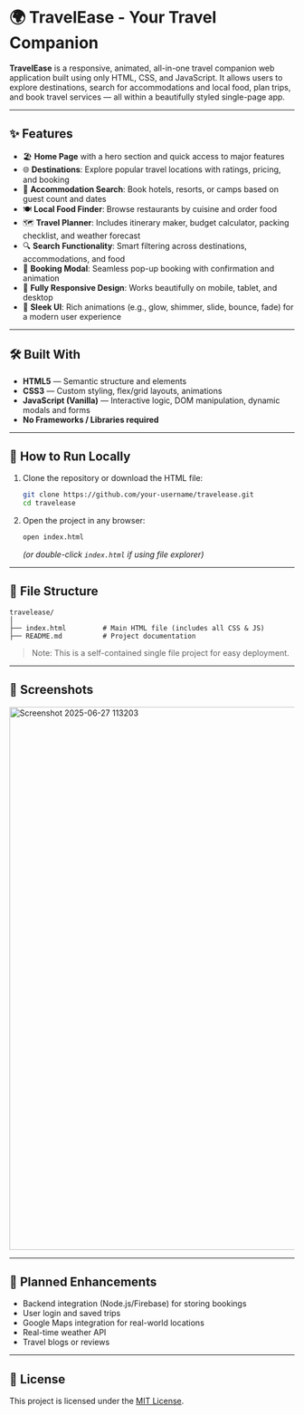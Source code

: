 # 🌍 TravelEase - Your Travel Companion

**TravelEase** is a responsive, animated, all-in-one travel companion web application built using only HTML, CSS, and JavaScript. It allows users to explore destinations, search for accommodations and local food, plan trips, and book travel services — all within a beautifully styled single-page app.

---

## ✨ Features

* 🏖️ **Home Page** with a hero section and quick access to major features
* 🌐 **Destinations**: Explore popular travel locations with ratings, pricing, and booking
* 🏨 **Accommodation Search**: Book hotels, resorts, or camps based on guest count and dates
* 🍽️ **Local Food Finder**: Browse restaurants by cuisine and order food
* 🗺️ **Travel Planner**: Includes itinerary maker, budget calculator, packing checklist, and weather forecast
* 🔍 **Search Functionality**: Smart filtering across destinations, accommodations, and food
* 🧾 **Booking Modal**: Seamless pop-up booking with confirmation and animation
* 📱 **Fully Responsive Design**: Works beautifully on mobile, tablet, and desktop
* 🎨 **Sleek UI**: Rich animations (e.g., glow, shimmer, slide, bounce, fade) for a modern user experience

---

## 🛠️ Built With

* **HTML5** — Semantic structure and elements
* **CSS3** — Custom styling, flex/grid layouts, animations
* **JavaScript (Vanilla)** — Interactive logic, DOM manipulation, dynamic modals and forms
* **No Frameworks / Libraries required**

---

## 🚀 How to Run Locally

1. Clone the repository or download the HTML file:

   ```bash
   git clone https://github.com/your-username/travelease.git
   cd travelease
   ```

2. Open the project in any browser:

   ```bash
   open index.html
   ```

   *(or double-click `index.html` if using file explorer)*

---

## 📂 File Structure

```
travelease/
│
├── index.html         # Main HTML file (includes all CSS & JS)
├── README.md          # Project documentation
```

> Note: This is a self-contained single file project for easy deployment.

---

## 📸 Screenshots

<img width="959" alt="Screenshot 2025-06-27 113203" src="https://github.com/user-attachments/assets/45e0fcb5-cb06-4ea6-be50-b5c35df4a315" />


---

## 🔮 Planned Enhancements

* Backend integration (Node.js/Firebase) for storing bookings
* User login and saved trips
* Google Maps integration for real-world locations
* Real-time weather API
* Travel blogs or reviews

---

## 📜 License

This project is licensed under the [MIT License](https://opensource.org/licenses/MIT).
